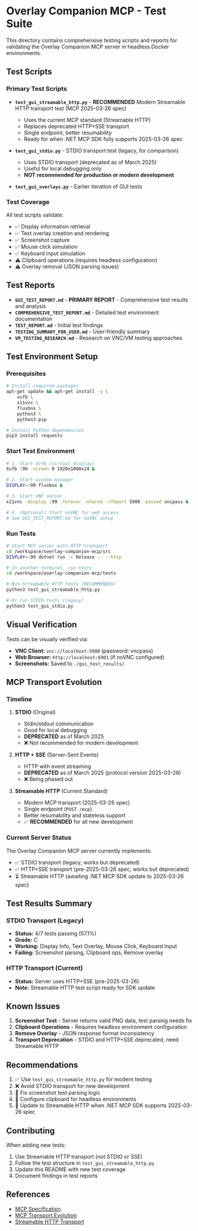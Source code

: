 # Overlay Companion MCP - Test Suite

This directory contains comprehensive testing scripts and reports for validating the Overlay Companion MCP server in headless Docker environments.

## Test Scripts

### Primary Test Scripts

- **`test_gui_streamable_http.py`** - **RECOMMENDED** Modern Streamable HTTP transport test (MCP 2025-03-26 spec)
  - Uses the current MCP standard (Streamable HTTP)
  - Replaces deprecated HTTP+SSE transport
  - Single endpoint, better resumability
  - Ready for when .NET MCP SDK fully supports 2025-03-26 spec

- **`test_gui_stdio.py`** - STDIO transport test (legacy, for comparison)
  - Uses STDIO transport (deprecated as of March 2025)
  - Useful for local debugging only
  - **NOT recommended for production or modern development**

- **`test_gui_overlays.py`** - Earlier iteration of GUI tests

### Test Coverage

All test scripts validate:
- ✅ Display information retrieval
- ✅ Text overlay creation and rendering
- ✅ Screenshot capture
- ✅ Mouse click simulation
- ✅ Keyboard input simulation
- ⚠️  Clipboard operations (requires headless configuration)
- ⚠️  Overlay removal (JSON parsing issues)

## Test Reports

- **`GUI_TEST_REPORT.md`** - **PRIMARY REPORT** - Comprehensive test results and analysis
- **`COMPREHENSIVE_TEST_REPORT.md`** - Detailed test environment documentation
- **`TEST_REPORT.md`** - Initial test findings
- **`TESTING_SUMMARY_FOR_USER.md`** - User-friendly summary
- **`VM_TESTING_RESEARCH.md`** - Research on VNC/VM testing approaches

## Test Environment Setup

### Prerequisites

```bash
# Install required packages
apt-get update && apt-get install -y \
    xvfb \
    x11vnc \
    fluxbox \
    python3 \
    python3-pip

# Install Python dependencies
pip3 install requests
```

### Start Test Environment

```bash
# 1. Start Xvfb (virtual display)
Xvfb :99 -screen 0 1920x1080x24 &

# 2. Start window manager
DISPLAY=:99 fluxbox &

# 3. Start VNC server
x11vnc -display :99 -forever -shared -rfbport 5900 -passwd vncpass &

# 4. (Optional) Start noVNC for web access
# See GUI_TEST_REPORT.md for noVNC setup
```

### Run Tests

```bash
# Start MCP server with HTTP transport
cd /workspace/overlay-companion-mcp/src
DISPLAY=:99 dotnet run -c Release -- --http

# In another terminal, run tests
cd /workspace/overlay-companion-mcp/tests

# Run Streamable HTTP tests (RECOMMENDED)
python3 test_gui_streamable_http.py

# Or run STDIO tests (legacy)
python3 test_gui_stdio.py
```

## Visual Verification

Tests can be visually verified via:

- **VNC Client:** `vnc://localhost:5900` (password: vncpass)
- **Web Browser:** `http://localhost:6901` (if noVNC configured)
- **Screenshots:** Saved to `./gui_test_results/`

## MCP Transport Evolution

### Timeline

1. **STDIO** (Original)
   - Stdin/stdout communication
   - Good for local debugging
   - **DEPRECATED** as of March 2025
   - ❌ Not recommended for modern development

2. **HTTP + SSE** (Server-Sent Events)
   - HTTP with event streaming
   - **DEPRECATED** as of March 2025 (protocol version 2025-03-26)
   - ❌ Being phased out

3. **Streamable HTTP** (Current Standard)
   - Modern MCP transport (2025-03-26 spec)
   - Single endpoint (`POST /mcp`)
   - Better resumability and stateless support
   - ✅ **RECOMMENDED** for all new development

### Current Server Status

The Overlay Companion MCP server currently implements:
- ✅ STDIO transport (legacy, works but deprecated)
- ✅ HTTP+SSE transport (pre-2025-03-26 spec, works but deprecated)
- ⏳ Streamable HTTP (awaiting .NET MCP SDK update to 2025-03-26 spec)

## Test Results Summary

### STDIO Transport (Legacy)
- **Status:** 4/7 tests passing (57.1%)
- **Grade:** C
- **Working:** Display Info, Text Overlay, Mouse Click, Keyboard Input
- **Failing:** Screenshot parsing, Clipboard ops, Remove overlay

### HTTP Transport (Current)
- **Status:** Server uses HTTP+SSE (pre-2025-03-26)
- **Note:** Streamable HTTP test script ready for SDK update

## Known Issues

1. **Screenshot Test** - Server returns valid PNG data, test parsing needs fix
2. **Clipboard Operations** - Requires headless environment configuration
3. **Remove Overlay** - JSON response format inconsistency
4. **Transport Deprecation** - STDIO and HTTP+SSE deprecated, need Streamable HTTP

## Recommendations

1. ✅ Use `test_gui_streamable_http.py` for modern testing
2. ❌ Avoid STDIO transport for new development
3. 🔧 Fix screenshot test parsing logic
4. 🔧 Configure clipboard for headless environments
5. 🔧 Update to Streamable HTTP when .NET MCP SDK supports 2025-03-26 spec

## Contributing

When adding new tests:
1. Use Streamable HTTP transport (not STDIO or SSE)
2. Follow the test structure in `test_gui_streamable_http.py`
3. Update this README with new test coverage
4. Document findings in test reports

## References

- [MCP Specification](https://spec.modelcontextprotocol.io/)
- [MCP Transport Evolution](https://spec.modelcontextprotocol.io/specification/2025-03-26/basic/transports/)
- [Streamable HTTP Transport](https://spec.modelcontextprotocol.io/specification/2025-03-26/basic/transports/#streamable-http)
